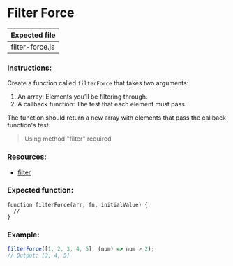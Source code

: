 # Filter Force

| Expected file   |
| --------------- |
| filter-force.js |

### Instructions:

Create a function called `filterForce` that takes two arguments:

1. An array: Elements you’ll be filtering through.
2. A callback function: The test that each element must pass.

The function should return a new array with elements that pass the callback function's test.

> Using method "filter" required

### Resources:

- [filter](https://developer.mozilla.org/en-US/docs/Web/JavaScript/Reference/Global_Objects/Array/filter)

### Expected function:
```
function filterForce(arr, fn, initialValue) {
  //
}
```

### Example:

```js
filterForce([1, 2, 3, 4, 5], (num) => num > 2);
// Output: [3, 4, 5]
```
